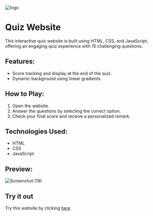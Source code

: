 ![logo](https://github.com/Harshit2012/Quiz/assets/105143145/d14e2d73-25fd-4ca8-991a-0633155f5d7b)   
# Quiz Website
This interactive quiz website is built using HTML, CSS, and JavaScript, offering an engaging quiz experience with 15 challenging questions.

## Features:
- Score tracking and display at the end of the quiz.
- Dynamic background using linear gradients.
## How to Play:
1. Open the website.
2. Answer the questions by selecting the correct option.
3. Check your final score and receive a personalized remark.
## Technologies Used:
- HTML
- CSS
- JavaScript
## Preview:
![Screenshot (19)](https://github.com/Harshit2012/Quiz/assets/105143145/b0bb111a-ed87-4116-97a3-bf435c387734)

## Try it out
Try this website by clicking [here](https://harshit2012.github.io/Quiz/)
